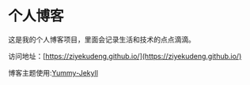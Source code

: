 # 个人博客

这是我的个人博客项目，里面会记录生活和技术的点点滴滴。


访问地址：[https://ziyekudeng.github.io/](https://ziyekudeng.github.io/)

博客主题使用:[Yummy-Jekyll](https://github.com/DONGChuan/Yummy-Jekyll)

